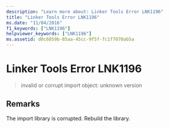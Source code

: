 ```yaml
---
description: "Learn more about: Linker Tools Error LNK1196"
title: "Linker Tools Error LNK1196"
ms.date: "11/04/2016"
f1_keywords: ["LNK1196"]
helpviewer_keywords: ["LNK1196"]
ms.assetid: d0c6859b-85aa-45cc-9f5f-fc1f7070ab5a
---
```

# Linker Tools Error LNK1196

> invalid or corrupt import object: unknown version

## Remarks

The import library is corrupted. Rebuild the library.
